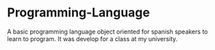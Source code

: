 # Programming-Language
A basic programming language object oriented for spanish speakers to learn to program. It was develop for a class at my university.
